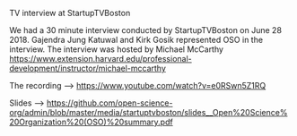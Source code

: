 TV interview at StartupTVBoston

We had a 30 minute interview conducted by StartupTVBoston on June 28 2018. Gajendra Jung Katuwal and Kirk Gosik represented OSO in the interview. The interview was hosted by Michael McCarthy https://www.extension.harvard.edu/professional-development/instructor/michael-mccarthy

The recording --> https://www.youtube.com/watch?v=e0RSwn5Z1RQ

Slides --> https://github.com/open-science-org/admin/blob/master/media/startuptvboston/slides__Open%20Science%20Organization%20(OSO)%20summary.pdf

